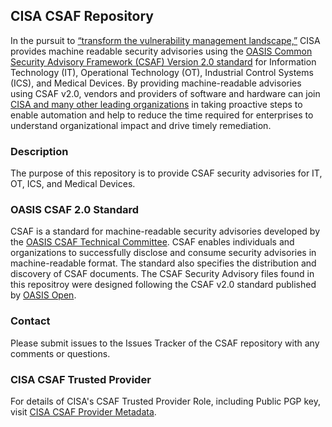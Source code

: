 ## CISA CSAF Repository
In the pursuit to [“transform the vulnerability management landscape,”](https://www.cisa.gov/news-events/news/transforming-vulnerability-management-landscape) CISA provides machine readable security advisories using the [OASIS Common Security Advisory Framework (CSAF) Version 2.0 standard](https://docs.oasis-open.org/csaf/csaf/v2.0/os/csaf-v2.0-os.html) for Information Technology (IT), Operational Technology (OT), Industrial Control Systems (ICS), and Medical Devices. By providing machine-readable advisories using CSAF v2.0, vendors and providers of software and hardware can join [CISA and many other leading organizations](https://www.oasis-open.org/committees/membership.php?wg_abbrev=csaf) in taking proactive steps to enable automation and help to reduce the time required for enterprises to understand organizational impact and drive timely remediation.

### Description
The purpose of this repository is to provide CSAF security advisories for IT, OT, ICS, and Medical Devices.

### OASIS CSAF 2.0 Standard
CSAF is a standard for machine-readable security advisories developed by the [OASIS CSAF Technical Committee](https://www.oasis-open.org/committees/tc_home.php?wg_abbrev=csaf). 
CSAF enables individuals and organizations to successfully disclose and consume security advisories in machine-readable format. The standard also specifies the distribution and discovery of CSAF documents. The CSAF Security Advisory files found in this repositroy were designed following the CSAF v2.0 standard published by [OASIS Open](https://docs.oasis-open.org/csaf/csaf/v2.0/os/csaf-v2.0-os.html).

### Contact
Please submit issues to the Issues Tracker of the CSAF repository with any comments or questions.

### CISA CSAF Trusted Provider
For details of CISA's CSAF Trusted Provider Role, including Public PGP key, visit [CISA CSAF Provider Metadata](https://www.cisa.gov/sites/default/files/csaf/provider-metadata.json).

